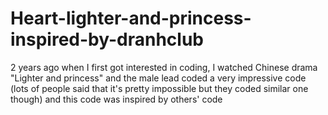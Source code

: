 # Heart-lighter-and-princess-inspired-by-dranhclub
2 years ago when I first got interested in coding, I watched Chinese drama "Lighter and princess" and the male lead coded a very impressive code (lots of people said that it's pretty impossible but they coded similar one though) and this code was inspired by others' code
